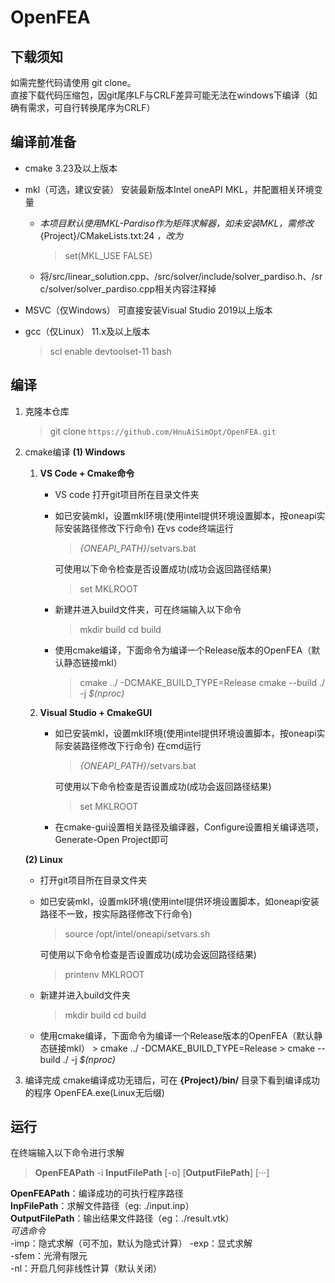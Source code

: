 # OpenFEA
## 下载须知
如需完整代码请使用 git clone。  
直接下载代码压缩包，因git尾序LF与CRLF差异可能无法在windows下编译（如确有需求，可自行转换尾序为CRLF）  

## 编译前准备
- cmake
3.23及以上版本
- mkl（可选，建议安装）
安装最新版本Intel oneAPI MKL，并配置相关环境变量
  - *本项目默认使用MKL-Pardiso作为矩阵求解器，如未安装MKL，需修改* {Project}/CMakeLists.txt:24 *，改为*
    > set(MKL_USE FALSE)
  - 将/src/linear_solution.cpp、/src/solver/include/solver_pardiso.h、/src/solver/solver_pardiso.cpp相关内容注释掉

- MSVC（仅Windows）
可直接安装Visual Studio 2019以上版本
- gcc（仅Linux）
11.x及以上版本
  > scl enable devtoolset-11 bash
## 编译
1. 克隆本仓库
   > git clone `https://github.com/HnuAiSimOpt/OpenFEA.git`
2. cmake编译
   **(1) Windows**
      1. **VS Code + Cmake命令**
         - VS code 打开git项目所在目录文件夹
         - 如已安装mkl，设置mkl环境(使用intel提供环境设置脚本，按oneapi实际安装路径修改下行命令)
           在vs code终端运行
           > *{ONEAPI_PATH}*/setvars.bat  

           可使用以下命令检查是否设置成功(成功会返回路径结果)
           > set MKLROOT
         - 新建并进入build文件夹，可在终端输入以下命令
              > mkdir build
              > cd build
         - 使用cmake编译，下面命令为编译一个Release版本的OpenFEA（默认静态链接mkl）
              > cmake ../ -DCMAKE_BUILD_TYPE=Release
              > cmake --build ./ -j *$(nproc)*
      2. **Visual Studio + CmakeGUI**
         - 如已安装mkl，设置mkl环境(使用intel提供环境设置脚本，按oneapi实际安装路径修改下行命令)
           在cmd运行
           > *{ONEAPI_PATH}*/setvars.bat  

           可使用以下命令检查是否设置成功(成功会返回路径结果)
           > set MKLROOT
         - 在cmake-gui设置相关路径及编译器，Configure设置相关编译选项，Generate-Open Project即可

    **(2) Linux**
      - 打开git项目所在目录文件夹
      - 如已安装mkl，设置mkl环境(使用intel提供环境设置脚本，如oneapi安装路径不一致，按实际路径修改下行命令)
          > source /opt/intel/oneapi/setvars.sh   

          可使用以下命令检查是否设置成功(成功会返回路径结果)
          > printenv MKLROOT
      - 新建并进入build文件夹
           > mkdir build
           > cd build
      - 使用cmake编译，下面命令为编译一个Release版本的OpenFEA（默认静态链接mkl）
              > cmake ../ -DCMAKE_BUILD_TYPE=Release
              > cmake --build ./ -j *$(nproc)*
1. 编译完成
cmake编译成功无错后，可在 **{Project}/bin/** 目录下看到编译成功的程序 OpenFEA.exe(Linux无后缀)

## 运行
在终端输入以下命令进行求解
> **OpenFEAPath** -i **InputFilePath** [-o] [**OutputFilePath**] [···]   

**OpenFEAPath**：编译成功的可执行程序路径  
**InpFilePath**：求解文件路径（eg: ./input.inp）  
**OutputFilePath**：输出结果文件路径（eg：./result.vtk）  
*可选命令*  
-imp：隐式求解（可不加，默认为隐式计算） 
-exp：显式求解  
-sfem：光滑有限元  
-nl：开启几何非线性计算（默认关闭）  